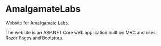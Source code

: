 AmalgamateLabs
==============

Website for [Amalgamate Labs](https://amalgamatelabs.com/).

The website is an ASP.NET Core web application built on MVC and uses Razor Pages and Bootstrap.
